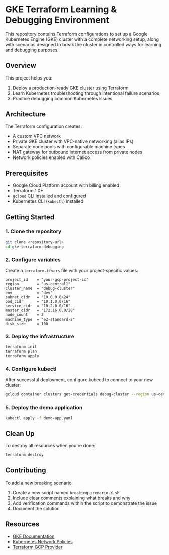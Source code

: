 # GKE Terraform Learning & Debugging Environment

This repository contains Terraform configurations to set up a Google Kubernetes Engine (GKE) cluster with a complete networking setup, along with scenarios designed to break the cluster in controlled ways for learning and debugging purposes.

## Overview

This project helps you:
1. Deploy a production-ready GKE cluster using Terraform
2. Learn Kubernetes troubleshooting through intentional failure scenarios
3. Practice debugging common Kubernetes issues

## Architecture

The Terraform configuration creates:
- A custom VPC network
- Private GKE cluster with VPC-native networking (alias IPs)
- Separate node pools with configurable machine types
- NAT gateway for outbound internet access from private nodes
- Network policies enabled with Calico

## Prerequisites

- Google Cloud Platform account with billing enabled
- Terraform 1.0+
- `gcloud` CLI installed and configured
- Kubernetes CLI (`kubectl`) installed

## Getting Started

### 1. Clone the repository

```bash
git clone <repository-url>
cd gke-terraform-debugging
```

### 2. Configure variables

Create a `terraform.tfvars` file with your project-specific values:

```hcl
project_id    = "your-gcp-project-id"
region        = "us-central1"
cluster_name  = "debug-cluster"
env           = "dev"
subnet_cidr   = "10.0.0.0/24"
pod_cidr      = "10.1.0.0/16"
service_cidr  = "10.2.0.0/16"
master_cidr   = "172.16.0.0/28"
node_count    = 3
machine_type  = "e2-standard-2"
disk_size     = 100
```

### 3. Deploy the infrastructure

```bash
terraform init
terraform plan
terraform apply
```

### 4. Configure kubectl

After successful deployment, configure kubectl to connect to your new cluster:

```bash
gcloud container clusters get-credentials debug-cluster --region us-central1 --project your-gcp-project-id
```

### 5. Deploy the demo application

```bash
kubectl apply -f demo-app.yaml
```

## Clean Up

To destroy all resources when you're done:

```bash
terraform destroy
```

## Contributing

To add a new breaking scenario:
1. Create a new script named `breaking-scenario-X.sh`
2. Include clear comments explaining what breaks and why
3. Add verification commands within the script to demonstrate the issue
4. Document the solution

## Resources

- [GKE Documentation](https://cloud.google.com/kubernetes-engine/docs)
- [Kubernetes Network Policies](https://kubernetes.io/docs/concepts/services-networking/network-policies/)
- [Terraform GCP Provider](https://registry.terraform.io/providers/hashicorp/google/latest/docs)
